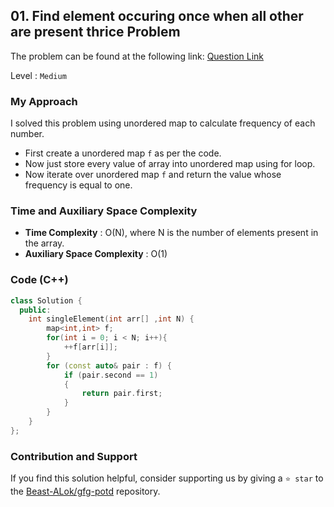 ## 01. Find element occuring once when all other are present thrice Problem
The problem can be found at the following link: [Question Link](https://www.geeksforgeeks.org/problems/find-element-occuring-once-when-all-other-are-present-thrice/1)

Level : `Medium`

### My Approach
I solved this problem using unordered map to calculate frequency of each number.

- First create a unordered map `f` as per the code.
- Now just store every value of array into unordered map using for loop.
- Now iterate over unordered map `f` and return the value whose frequency is equal to one.

### Time and Auxiliary Space Complexity

- **Time Complexity** : O(N), where N is the number of elements present in the array.
- **Auxiliary Space Complexity** : O(1)

### Code (C++)
```cpp
class Solution {
  public:
    int singleElement(int arr[] ,int N) {
        map<int,int> f;
        for(int i = 0; i < N; i++){
            ++f[arr[i]];
        }
        for (const auto& pair : f) {
            if (pair.second == 1)
            {
                return pair.first;
            }
        }
    }
};
```

### Contribution and Support

If you find this solution helpful, consider supporting us by giving a `⭐ star` to the [Beast-ALok/gfg-potd](https://github.com/Beast-ALok/gfg-potd) repository.